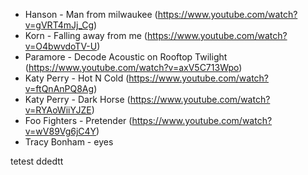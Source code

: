 * Hanson - Man from milwaukee (https://www.youtube.com/watch?v=gVRT4mJj_Cg)
* Korn - Falling away from me (https://www.youtube.com/watch?v=O4bwvdoTV-U)
* Paramore - Decode Acoustic on Rooftop Twilight  (https://www.youtube.com/watch?v=axV5C713Wpo)
* Katy Perry - Hot N Cold (https://www.youtube.com/watch?v=ftQnAnPQ8Ag)
* Katy Perry - Dark Horse (https://www.youtube.com/watch?v=RYAoWiiYJZE)
* Foo Fighters - Pretender (https://www.youtube.com/watch?v=wV89Vg6jC4Y)
* Tracy Bonham - eyes

tetest ddedtt
